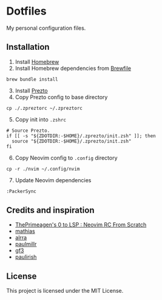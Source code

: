 # Dotfiles

My personal configuration files.

## Installation

01. Install [Homebrew](https://brew.sh/)
02. Install Homebrew dependencies from [Brewfile](./Brewfile)

```console
brew bundle install
```

03. Install [Prezto](https://github.com/sorin-ionescu/prezto)
04. Copy Prezto config to base directory

```console
cp ./.zpreztorc ~/.zpreztorc
```

05. Copy init into `.zshrc`
```console
# Source Prezto.
if [[ -s "${ZDOTDIR:-$HOME}/.zprezto/init.zsh" ]]; then
  source "${ZDOTDIR:-$HOME}/.zprezto/init.zsh"
fi
```

06. Copy Neovim config to `.config` directory

```console
cp -r ./nvim ~/.config/nvim
```

07. Update Neovim dependencies

```sh
:PackerSync
```

## Credits and inspiration

* [ThePrimeagen's 0 to LSP : Neovim RC From Scratch](https://youtu.be/w7i4amO_zaE)
* [mathias](https://github.com/mathiasbynens/dotfiles/)
* [alrra](https://github.com/alrra/dotfiles/)
* [paulmillr](https://github.com/paulmillr/dotfiles)
* [gf3](https://github.com/gf3/dotfiles)
* [paulirish](https://github.com/paulirish/dotfiles)

## License

This project is licensed under the MIT License.

